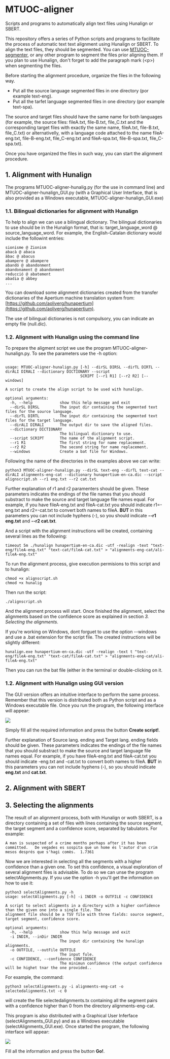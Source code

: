 # MTUOC-aligner
Scripts and programs to automatically align text files using Hunalign or SBERT.

This repository offers a series of Python scripts and programs to facilitate the process of automatic text text alignment using Hunalign or SBERT. To align the text files, they should be segmented. You can use [MTUOC-segmenter](https://github.com/aoliverg/MTUOC-segmenter), or any other program to segment the files prior aligning them. If you plan to use Hunalign, don't forget to add the paragraph mark (\<p\>) when segmenting the files.

Before starting the alignment procedure, organize the files in the following way.

* Put all the source language segmented files in one directory (por example text-eng). 
* Put all the tarfet language segmented files in one directory (por example text-spa).

The source and target files should have the same name for both languages (for example, the source files: fileA.txt, file-B.txt, file_C.txt and the corresponding target files with exactly the same name, fileA.txt, file-B.txt, file_C.txt) or alternativelly, with a language code attached to the name  fileA-eng.txt, file-B-eng.txt, file_C-eng.txt and fileA-spa.txt, file-B-spa.txt, file_C-spa.txt).

Once you have organized the files in such way, you can start the alignment procedure.

## 1. Alignment with Hunalign

The programs MTUOC-aligner-hunalig.py (for the use in command line) and MTUOC-aligner-hunalign_GUI.py (with a Graphical User Interface, that is also provided as a Windows executable, MTUOC-aligner-hunalign_GUI.exe)

### 1.1. Bilingual dictionaries for alignment with Hunalign

To help to align we can use a bilingual dictionary. The bilingual dictionaries to use should be in the Hunalign format, that is: target_language_word @ source_language_word. For example, the English-Catalan dictionary would include the followint entries:

```
sionisme @ Zionism
abacà @ abaca
àbac @ abacus
abampere @ abampere
abandó @ abandonment
abandonament @ abandonment
reducció @ abatement
abadia @ abbey
...
```

You can download some alignment dictionaries created from the transfer dictionaries of the Apertium machine translation system from: [https://github.com/aoliverg/hunapertium](https://github.com/aoliverg/hunapertium). 

The use of bilingual dictionaries is not compulsory, you can indicate an empty file (null.dic).


### 1.2. Alignment with Hunalign using the command line

To prepare the aligment script we use the program MTUOC-aligner-hunalign.py. To see the parameters use the -h option:

```python3 MTUOC-aligner-hunalign.py -h 

usage: MTUOC-aligner-hunalign.py [-h] --dirSL DIRSL --dirTL DIRTL --dirALI DIRALI --dictionary DICTIONARY --script
                                 SCRIPT [--r1 R1] [--r2 R2] [--windows]

A script to create the align script to be used with hunalign.

optional arguments:
  -h, --help            show this help message and exit
  --dirSL DIRSL         The input dir containing the segmented text files for the source language.
  --dirTL DIRTL         The input dir containing the segmented text files for the target language.
  --dirALI DIRALI       The output dir to save the aligned files.
  --dictionary DICTIONARY
                        The bilingual dictionary to use.
  --script SCRIPT       The name of the alignment script.
  --r1 R1               The first string for name replacement.
  --r2 R2               The second string for name replacement.
  --windows             Create a bat file for Windows.
```

Following the name of the directories in the examples above we can write:

```
python3 MTUOC-aligner-hunalign.py --dirSL text-eng --dirTL text-cat --dirALI alignments-eng-cat --dictionary hunapertium-en-ca.dic --script alignscript.sh --r1 eng.txt --r2 cat.txt
```

Further explanation of r1 and r2 paramenters should be given. These parameters indicates the endings of the file names that you should substract to make the source and target language file names equal. For example, if you have fileA-eng.txt and fileA-cat.txt you should indicate r1=-eng.txt and r2=-cat.txt to convert both names to fileA. **BUT** in this parameters you can not include hyphens (-), so you should indicate **--r1 eng.txt** and **--r2 cat.txt**.

And a script with the alignment instructions will be created, containing several lines as the following:

```
timeout 5m ./hunalign hunapertium-en-ca.dic -utf -realign -text "text-eng/fileA-eng.txt" "text-cat/fileA-cat.txt" > "alignments-eng-cat/ali-fileA-eng.txt"
```

To run the alignment process, give execution permisions to this script and to hunalign:

```
chmod +x alignscript.sh
chmod +x hunalig
```

Then run the script:

```
./alignscript.sh
```

And the alignment process will start. Once finished the alignment, select the alignments based on the confidence score as explained in section *3. Selecting the alignments*.

If you're working on Windows, dont forguet to use the option --windows and use a .bat extension for the script file. The created instructions will be slightly different:

```
hunalign.exe hunapertium-en-ca.dic -utf -realign -text t "text-eng/fileA-eng.txt" "text-cat/fileA-cat.txt" > "alignments-eng-cat/ali-fileA-eng.txt"
```

Then you can run the bat file (either in the terminal or double-clicking on it.

### 1.2. Alignment with Hunalign using GUI version

The GUI version offers an intuitive interface to perform the same process. Remember that this version is distributed both as Python script and as a Windows executable file. Once you run the program, the following interface will appear:

![](https://github.com/aoliverg/imageswiki/blob/main/MTUOC-aligner-hunalign_GUI.PNG)

Simply fill all the required information and press the button **Create script!**.

Further explanation of Source lang. ending and Target lang. ending fields should be given. These parameters indicates the endings of the file names that you should substract to make the source and target language file names equal. For example, if you have fileA-eng.txt and fileA-cat.txt you should indicate -eng.txt and -cat.txt to convert both names to fileA. **BUT** in this parameters you can not include hyphens (-), so you should indicate **eng.txt** and **cat.txt**.

## 2. Alignment with SBERT


## 3. Selecting the alignments

The result of an alignment process, both with Hunalign or woth SBERT, is a directory containing a set of files with lines containing the source segment, the target segment and a confidence score, separated by tabulators. For example:

```
A man is suspected of a crime months perhaps after it has been committed.	De vegades es sospita que un home és l'autor d'un crim mesos després que s'hagi comès.	1.7361
```

Now we are interested in selecting all the segments with a higher confidence than a given one. To set this confidence, a visual exploration of several alignment files is advisable. To do so we can unse the program selectAlignments.py. If you use the option -h you'll get the information on how to use it:

```
python3 selectAlignments.py -h
usage: selectAlignments.py [-h] -i INDIR -o OUTFILE -c CONFIDENCE

A script to select aligments in a directory with a higher confidence than the given one into a single file. The
alignment file should be a TSV file with three fields: source segment, target segment, confidence score.

optional arguments:
  -h, --help            show this help message and exit
  -i INDIR, --inDir INDIR
                        The input dir containing the hunalign alignments.
  -o OUTFILE, --outFile OUTFILE
                        The input fule.
  -c CONFIDENCE, --confidence CONFIDENCE
                        The minimun confidence (the output confidence will be highet tnar the one provided..
```

For example, the command:

```
python3 selectAlignments.py -i alignments-eng-cat -o selectedalignments.txt -c 0
```

will create the file selectedalignments.tx containing all the segment pairs with a confidence higher than 0 from the directory alignments-eng-cat.

This program is also distributed with a Graphical User Inferface (selectAlignments_GUI.py) and as a Windows executable (selectAlignments_GUI.exe). Once started the program, the following interface will appear:

![](https://github.com/aoliverg/imageswiki/blob/main/selectAlignments_GUI.PNG)

Fill all the information and press the button **Go!**.

